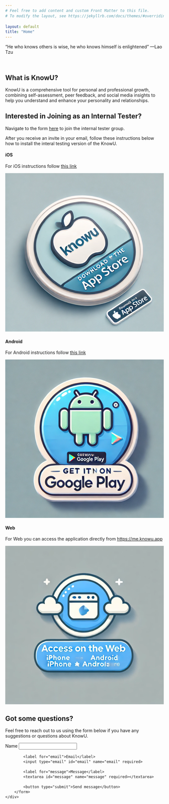```yaml
---
# Feel free to add content and custom Front Matter to this file.
# To modify the layout, see https://jekyllrb.com/docs/themes/#overriding-theme-defaults

layout: default
title: "Home"
---
```


<p class="phrase">“He who knows others is wise, he who knows himself is enlightened” &mdash;Lao Tzu</p>
<br />
<h2>What is KnowU?</h2>
<p>KnowU is a comprehensive tool for personal and professional growth, combining self-assessment, peer feedback,
    and social media insights to help you understand and enhance your personality and relationships.</p>
<h2>Interested in Joining as an Internal Tester?</h2>
<p>Navigate to the form <a href="/join">here</a> to join the internal tester group.</p>
<p>After you receive an invite in your email, follow these instructions below how to install the interal testing version of the KnowU.</p>
<div class="banners-container">
    <div class="banners">
        <h4>iOS</h4>
        <p>For iOS instructions follow <a href="/ios/">this link</a></p>
        <a href="/ios/"><img alt="Download on the App Store" src="/media/badges/ios.webp" /></a>
        <h4>Android</h4>
        <p>For Android instructions follow <a href="/android/">this link</a></p>
        <a href="/android/"><img alt="Get it on Google Play" src="/media/badges/android.webp" /></a>
        <h4>Web</h4>
        <p>For Web you can access the application directly from <a href="https://me.knowu.app">https://me.knowu.app</a></p>
        <a href="https://me.knowu.app" target="_blank"><img alt="Access on the Web" src="/media/badges/web.webp" /></a>
    </div>
</div>
<h2>Got some questions?</h2>
<p>Feel free to reach out to us using the form below if you have any suggestions or questions about KnowU.</p>
<div class="form-group">
    <div class="form-container">
        <form action="https://formspree.io/f/xblroorb" method="POST">
            <label for="name">Name</label>
            <input type="text" id="name" name="name" required>
            
            <label for="email">Email</label>
            <input type="email" id="email" name="email" required>
            
            <label for="message">Message</label>
            <textarea id="message" name="message" required></textarea>
            
            <button type="submit">Send message</button>
        </form>
    </div>
</div>